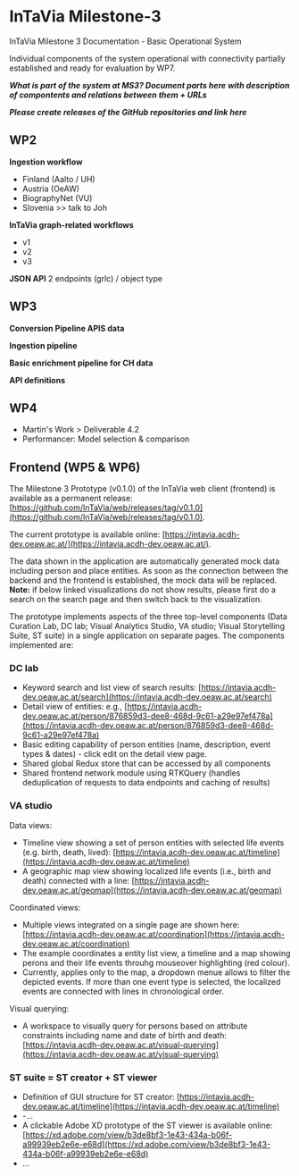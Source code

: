# InTaVia Milestone-3

InTaVia Milestone 3 Documentation - Basic Operational System 

Individual components of the system operational with connectivity partially established and ready for evaluation by WP7.

**_What is part of the system at MS3? Document parts here with description of compontents and relations between them + URLs_**

**_Please create releases of the GitHub repositories and link here_**

## WP2

**Ingestion workflow**
-  Finland (Aalto / UH)
- Austria (OeAW)
- BiographyNet (VU)
- Slovenia >> talk to Joh

**InTaVia graph-related workflows**
- v1
- v2
- v3

**JSON API**
2 endpoints (grlc) / object type

## WP3

**Conversion Pipeline APIS data**

**Ingestion pipeline**

**Basic enrichment pipeline for CH data**

**API definitions**

## WP4

- Martin's Work > Deliverable 4.2
- Performancer: Model selection & comparison

## Frontend (WP5 & WP6)

The Milestone 3 Prototype (v0.1.0) of the InTaVia web client (frontend) is available as a permanent release: [https://github.com/InTaVia/web/releases/tag/v0.1.0](https://github.com/InTaVia/web/releases/tag/v0.1.0).

The current prototype is available online: [https://intavia.acdh-dev.oeaw.ac.at/](https://intavia.acdh-dev.oeaw.ac.at/).

The data shown in the application are automatically generated mock data including person and place entities. As soon as the connection between the backend and the frontend is established, the mock data will be replaced. **Note:** if below linked visualizations do not show results, please first do a search on the search page and then switch back to the visualization.

The prototype implements aspects of the three top-level components (Data Curation Lab, DC lab; Visual Analytics Studio, VA studio; Visual Storytelling Suite, ST suite) in a single application on separate pages. The components implemented are:

### DC lab

- Keyword search and list view of search results: [https://intavia.acdh-dev.oeaw.ac.at/search](https://intavia.acdh-dev.oeaw.ac.at/search)
- Detail view of entities: e.g., [https://intavia.acdh-dev.oeaw.ac.at/person/876859d3-dee8-468d-9c61-a29e97ef478a](https://intavia.acdh-dev.oeaw.ac.at/person/876859d3-dee8-468d-9c61-a29e97ef478a)
- Basic editing capability of person entities (name, description, event types & dates) - click edit on the detail view page.
- Shared global Redux store that can be accessed by all components 
- Shared frontend network module using RTKQuery (handles deduplication of requests to data endpoints and caching of results)

### VA studio

Data views:
- Timeline view showing a set of person entities with selected life events (e.g. birth, death, lived): [https://intavia.acdh-dev.oeaw.ac.at/timeline](https://intavia.acdh-dev.oeaw.ac.at/timeline)
- A geographic map view showing localized life events (i.e., birth and death) connected with a line: [https://intavia.acdh-dev.oeaw.ac.at/geomap](https://intavia.acdh-dev.oeaw.ac.at/geomap)

Coordinated views:
- Multiple views integrated on a single page are shown here: [https://intavia.acdh-dev.oeaw.ac.at/coordination](https://intavia.acdh-dev.oeaw.ac.at/coordination)
- The example coordinates a entity list view, a timeline and a map showing perons and their life events throuhg mouseover highlighting (red colour).
- Currently, applies only to the map, a dropdown menue allows to filter the depicted events. If more than one event type is selected, the localized events are connected with lines in chronological order.

Visual querying:
- A workspace to visually query for persons based on attribute constraints including name and date of birth and death: [https://intavia.acdh-dev.oeaw.ac.at/visual-querying](https://intavia.acdh-dev.oeaw.ac.at/visual-querying)

### ST suite = ST creator + ST viewer

- Definition of GUI structure for ST creator: [https://intavia.acdh-dev.oeaw.ac.at/timeline](https://intavia.acdh-dev.oeaw.ac.at/timeline)
- -...
- A clickable Adobe XD prototype of the ST viewer is available online: [https://xd.adobe.com/view/b3de8bf3-1e43-434a-b06f-a99939eb2e6e-e68d](https://xd.adobe.com/view/b3de8bf3-1e43-434a-b06f-a99939eb2e6e-e68d)
- ...
